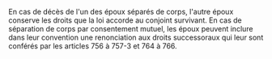 En cas de décès de l'un des époux séparés de corps, l'autre époux conserve les droits que la loi accorde au conjoint survivant. En cas de séparation de corps par consentement mutuel, les époux peuvent inclure dans leur convention une renonciation aux droits successoraux qui leur sont conférés par les articles 756 à 757-3 et 764 à 766.

